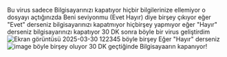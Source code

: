 Bu virus sadece Bilgisayarınızı kapatıyor hiçbir bilgilerinize ellemiyor o dosyayı açtığınızda Beni seviyonmu (Evet Hayır) diye birşey çıkıyor eğer "Evet" derseniz bilgisayarınızı kapatmıyor hiçbirşey yapmıyor eğer "Hayır" derseniz bilgisayarınızı kapatıyor 30 DK sonra böyle 
bir virus geliştirdim 
![Ekran görüntüsü 2025-03-30 122345](https://github.com/user-attachments/assets/1a5e356d-108b-4314-99af-fdecb994b289) böyle birşey Eğer "Hayır" derseniz  ![image](https://github.com/user-attachments/assets/c516d1e6-367e-4a78-9524-5e78b2a4e4e4) böyle birşey oluyor 30 DK geçtiğinde Bilgisayaarın kapanıyor!

